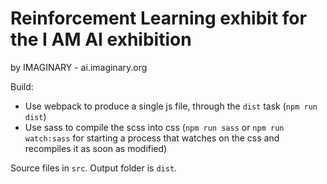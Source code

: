 Reinforcement Learning exhibit for the I AM AI exhibition
=========================================================
by IMAGINARY - ai.imaginary.org


Build:
* Use webpack to produce a single js file, through the `dist` task (`npm run dist`)
* Use sass to compile the scss into css (`npm run sass` or `npm run watch:sass` for
  starting a process that watches on the css and recompiles it as soon as modified)

 Source files in `src`.
 Output folder is `dist`.
